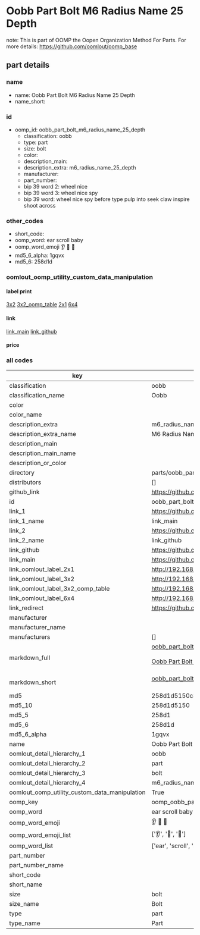 # Oobb Part Bolt M6 Radius Name 25 Depth  

note: This is part of OOMP the Oopen Organization Method For Parts. For more details: https://github.com/oomlout/oomp_base

##  part details
  







### name
* name: Oobb Part Bolt M6 Radius Name 25 Depth
* name_short: 
### id
* oomp_id: oobb_part_bolt_m6_radius_name_25_depth
  * classification: oobb
  * type: part
  * size: bolt
  * color: 
  * description_main: 
  * description_extra: m6_radius_name_25_depth
  * manufacturer: 
  * part_number: 
  * bip 39 word 2: wheel nice
  * bip 39 word 3: wheel nice spy
  * bip 39 word: wheel nice spy before type pulp into seek claw inspire shoot across

### other_codes
* short_code: 
* oomp_word: ear scroll baby
* oomp_word_emoji :ear: :scroll: :baby:
* md5_6_alpha: 1gqvx
* md5_6: 258d1d






### oomlout_oomp_utility_custom_data_manipulation
#### label print
[3x2](http://192.168.1.245:1112/?label=oomp%201gqvx)
[3x2_oomp_table](http://192.168.1.108:1112/?label=oomp%201gqvx)
[2x1](http://192.168.1.242:1112/?label=oomp%201gqvx)
[6x4](http://192.168.1.55:1112/?label=oomp%201gqvx)    

#### link

[link_main](https://github.com/oomlout/oomlout_oomp_version_1_messy/tree/main/parts/oobb_part_bolt_m6_radius_name_25_depth) [link_github](https://github.com/oomlout/oomlout_oomp_version_1_messy/tree/main/parts/oobb_part_bolt_m6_radius_name_25_depth)                             

#### price







### all codes 
| key | value |  
| --- | --- |  
| classification | oobb |  
| classification_name | Oobb |  
| color |  |  
| color_name |  |  
| description_extra | m6_radius_name_25_depth |  
| description_extra_name | M6 Radius Name 25 Depth |  
| description_main |  |  
| description_main_name |  |  
| description_or_color |   |  
| directory | parts/oobb_part_bolt_m6_radius_name_25_depth |  
| distributors | [] |  
| github_link | https://github.com/oomlout/oomlout_oomp_part_src/tree/main/parts/oobb_part_bolt_m6_radius_name_25_depth |  
| id | oobb_part_bolt_m6_radius_name_25_depth |  
| link_1 | https://github.com/oomlout/oomlout_oomp_version_1_messy/tree/main/parts/oobb_part_bolt_m6_radius_name_25_depth |  
| link_1_name | link_main |  
| link_2 | https://github.com/oomlout/oomlout_oomp_version_1_messy/tree/main/parts/oobb_part_bolt_m6_radius_name_25_depth |  
| link_2_name | link_github |  
| link_github | https://github.com/oomlout/oomlout_oomp_version_1_messy/tree/main/parts/oobb_part_bolt_m6_radius_name_25_depth |  
| link_main | https://github.com/oomlout/oomlout_oomp_version_1_messy/tree/main/parts/oobb_part_bolt_m6_radius_name_25_depth |  
| link_oomlout_label_2x1 | http://192.168.1.242:1112/?label=oomp%201gqvx |  
| link_oomlout_label_3x2 | http://192.168.1.245:1112/?label=oomp%201gqvx |  
| link_oomlout_label_3x2_oomp_table | http://192.168.1.108:1112/?label=oomp%201gqvx |  
| link_oomlout_label_6x4 | http://192.168.1.55:1112/?label=oomp%201gqvx |  
| link_redirect | https://github.com/oomlout/oomlout_oomp_version_1_messy/tree/main/parts/oobb_part_bolt_m6_radius_name_25_depth |  
| manufacturer |  |  
| manufacturer_name |  |  
| manufacturers | [] |  
| markdown_full | [oobb_part_bolt_m6_radius_name_25_depth](none)<br>[](none)<br>[Oobb Part Bolt M6 Radius Name 25 Depth](none)<br><br> |  
| markdown_short | [oobb_part_bolt_m6_radius_name_25_depth](none)<br><br> |  
| md5 | 258d1d5150c30ebab5f5e143a6a55fd0 |  
| md5_10 | 258d1d5150 |  
| md5_5 | 258d1 |  
| md5_6 | 258d1d |  
| md5_6_alpha | 1gqvx |  
| name | Oobb Part Bolt M6 Radius Name 25 Depth |  
| oomlout_detail_hierarchy_1 | oobb |  
| oomlout_detail_hierarchy_2 | part |  
| oomlout_detail_hierarchy_3 | bolt |  
| oomlout_detail_hierarchy_4 | m6_radius_name_25_depth |  
| oomlout_oomp_utility_custom_data_manipulation | True |  
| oomp_key | oomp_oobb_part_bolt_m6_radius_name_25_depth |  
| oomp_word | ear scroll baby |  
| oomp_word_emoji | :ear: :scroll: :baby: |  
| oomp_word_emoji_list | [':ear:', ':scroll:', ':baby:'] |  
| oomp_word_list | ['ear', 'scroll', 'baby'] |  
| part_number |  |  
| part_number_name |  |  
| short_code |  |  
| short_name |  |  
| size | bolt |  
| size_name | Bolt |  
| type | part |  
| type_name | Part |  
